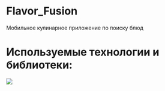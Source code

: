 # Flavor_Fusion
Мобильное кулинарное приложение по поиску блюд

# Используемые технологии и библиотеки:
<img src="https://github.com/user-attachments/assets/2e95b7ad-e982-422c-a6f9-cb14a2840766">

<!-- > GetIt
> Talker
> Dio
> Bloc
> Fierbase
> Hive
> async/await
> Http
> Html
 -->
